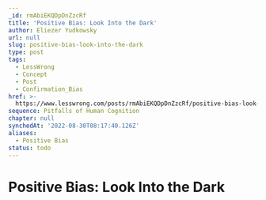 ```yaml
---
_id: rmAbiEKQDpDnZzcRf
title: 'Positive Bias: Look Into the Dark'
author: Eliezer Yudkowsky
url: null
slug: positive-bias-look-into-the-dark
type: post
tags:
  - LessWrong
  - Concept
  - Post
  - Confirmation_Bias
href: >-
  https://www.lesswrong.com/posts/rmAbiEKQDpDnZzcRf/positive-bias-look-into-the-dark
sequence: Pitfalls of Human Cognition
chapter: null
synchedAt: '2022-08-30T08:17:40.126Z'
aliases:
  - Positive Bias
status: todo
---
```


# Positive Bias: Look Into the Dark
